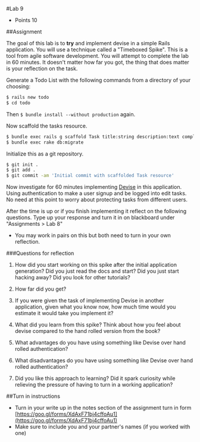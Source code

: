 #Lab 9
* Points 10

##Assignment

The goal of this lab is to **try** and implement devise in a simple Rails
application. You will use a technique called a "Timeboxed Spike". This is a tool
from agile software development.  You will attempt to complete the lab in 60
minutes.  It doesn't matter how far you got, the thing that does matter is your
reflection on the task.

Generate a Todo List with the following commands from a directory of your choosing:

```bash
$ rails new todo
$ cd todo
```
Then ```$ bundle install --without production``` again.

Now scaffold the tasks resource.

```bash
$ bundle exec rails g scaffold Task title:string description:text completed:boolean
$ bundle exec rake db:migrate
```

Initialize this as a git repository.

```bash
$ git init .
$ git add .
$ git commit -am 'Initial commit with scaffolded Task resource'
```

Now investigate for 60 minutes implementing
[Devise](https://github.com/plataformatec/devise) in this application.  Using
authentication to make a user signup and be logged into edit tasks.  No need
at this point to worry about protecting tasks from different users.

After the time is up or if you finish implementing it reflect on the following
questions. Type up your response and turn it in on blackboard under
"Assignments > Lab 8"

* You may work in pairs on this but both need to turn in your own reflection.

###Questions for reflection

1) How did you start working on this spike after the initial application generation?
Did you just read the docs and start? Did you just start hacking away? Did you
look for other tutorials?

2) How far did you get?

3) If you were given the task of implementing Devise in another application,
given what you know now, how much time would you estimate it would take you
implement it?

4) What did you learn from this spike?  Think about how you feel about devise
compared to the hand rolled version from the book?

5) What advantages do you have using something like Devise over hand rolled authentication?

6) What disadvantages do you have using something like Devise over hand rolled authentication?

7) Did you like this approach to learning?  Did it spark curiosity while relieving
the pressure of having to turn in a working application?


##Turn in instructions
* Turn in your write up in the notes section of the assignment turn in form [https://goo.gl/forms/XdAxF71bj4cffoAu1](https://goo.gl/forms/XdAxF71bj4cffoAu1)
* Make sure to include you and your partner's names (if you worked with one)
